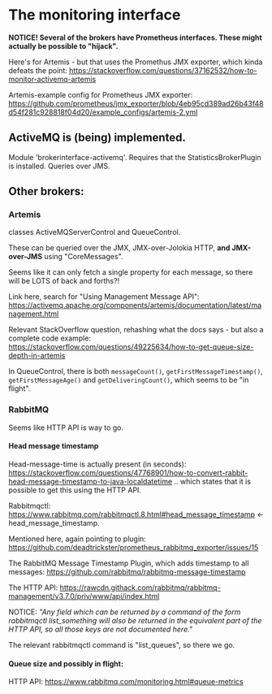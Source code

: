 # The monitoring interface


**NOTICE!
Several of the brokers have Prometheus interfaces. These might actually be possible to "hijack".**

Here's for Artemis - but that uses the Promethus JMX exporter, which kinda defeats the point: https://stackoverflow.com/questions/37162532/how-to-monitor-activemq-artemis

Artemis-example config for Prometheus JMX exporter: https://github.com/prometheus/jmx_exporter/blob/4eb95cd389ad26b43f48d54f281c928818f04d20/example_configs/artemis-2.yml


## ActiveMQ is (being) implemented.
Module 'brokerinterface-activemq'. Requires that the StatisticsBrokerPlugin is installed. Queries over JMS.


## Other brokers:

### Artemis
classes ActiveMQServerControl and QueueControl.

These can be queried over the JMX, JMX-over-Jolokia HTTP, **and JMX-over-JMS** using "CoreMessages".

Seems like it can only fetch a single property for each message, so there will be LOTS of back and forths?!

Link here, search for "Using Management Message API":
https://activemq.apache.org/components/artemis/documentation/latest/management.html

Relevant StackOverflow question, rehashing what the docs says - but also a complete code example:
https://stackoverflow.com/questions/49225634/how-to-get-queue-size-depth-in-artemis

In QueueControl, there is both ```messageCount()```,
```getFirstMessageTimestamp()```, ```getFirstMessageAge()``` and
```getDeliveringCount()```, which seems to be "in flight".


### RabbitMQ

Seems like HTTP API is way to go.

#### Head message timestamp
Head-message-time is actually present (in seconds):
https://stackoverflow.com/questions/47768901/how-to-convert-rabbit-head-message-timestamp-to-java-localdatetime
.. which states that it is possible to get this using the HTTP API.

Rabbitmqctl: https://www.rabbitmq.com/rabbitmqctl.8.html#head_message_timestamp  <- head_message_timestamp.

Mentioned here, again pointing to plugin:
https://github.com/deadtrickster/prometheus_rabbitmq_exporter/issues/15

The RabbitMQ Message Timestamp Plugin, which adds timestamp to all messages:
https://github.com/rabbitmq/rabbitmq-message-timestamp

The HTTP API:
https://rawcdn.githack.com/rabbitmq/rabbitmq-management/v3.7.0/priv/www/api/index.html

NOTICE: _"Any field which can be returned by a command of the form rabbitmqctl list_something will also be returned in the equivalent part of the HTTP API, so all those keys are not documented here."_

The relevant rabbitmqctl command is "list_queues", so there we go.

#### Queue size and possibly in flight:
HTTP API:
https://www.rabbitmq.com/monitoring.html#queue-metrics
